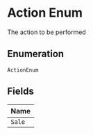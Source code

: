 
# Action Enum

The action to be performed

## Enumeration

`ActionEnum`

## Fields

| Name |
|  --- |
| `Sale` |

